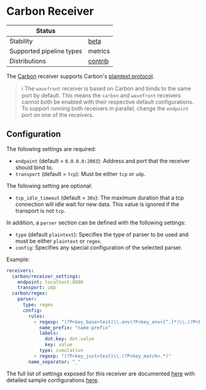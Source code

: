 # Carbon Receiver

| Status                   |           |
| ------------------------ |-----------|
| Stability                | [beta]    |
| Supported pipeline types | metrics   |
| Distributions            | [contrib] |

The [Carbon](https://github.com/graphite-project/carbon) receiver supports
Carbon's [plaintext
protocol](https://graphite.readthedocs.io/en/stable/feeding-carbon.html#the-plaintext-protocol).

> :information_source: The `wavefront` receiver is based on Carbon and binds to the
same port by default. This means the `carbon` and `wavefront` receivers
cannot both be enabled with their respective default configurations. To
support running both receivers in parallel, change the `endpoint` port on one
of the receivers.

## Configuration

The following settings are required:

- `endpoint` (default = `0.0.0.0:2003`): Address and port that the
  receiver should bind to.
- `transport` (default = `tcp`): Must be either `tcp` or `udp`.

The following setting are optional:

- `tcp_idle_timeout` (default = `30s`): The maximum duration that a tcp
  connection will idle wait for new data. This value is ignored if the
  transport is not `tcp`.

In addition, a `parser` section can be defined with the following settings:

- `type` (default `plaintext`): Specifies the type of parser to be used
  and must be either `plaintext` or `regex`.
- `config`: Specifies any special configuration of the selected parser.

Example:

```yaml
receivers:
  carbon/receiver_settings:
    endpoint: localhost:8080
    transport: udp
  carbon/regex:
    parser:
      type: regex
      config:
        rules:
          - regexp: "(?P<key_base>test)\\.env(?P<key_env>[^.]*)\\.(?P<key_host>[^.]*)"
            name_prefix: "name-prefix"
            labels:
              dot.key: dot.value
              key: value
            type: cumulative
          - regexp: "(?P<key_just>test)\\.(?P<key_match>.*)"
        name_separator: "_"
```

The full list of settings exposed for this receiver are documented [here](./config.go)
with detailed sample configurations [here](./testdata/config.yaml).

[beta]: https://github.com/open-telemetry/opentelemetry-collector#beta
[contrib]: https://github.com/open-telemetry/opentelemetry-collector-releases/tree/main/distributions/otelcol-contrib

